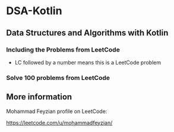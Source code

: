 # DSA-Kotlin
## Data Structures and Algorithms with Kotlin
### Including the Problems from LeetCode
* LC followed by a number means this is a LeetCode problem

### Solve 100 problems from LeetCode

## More information
Mohammad Feyzian profile on LeetCode:

https://leetcode.com/u/mohammadfeyzian/
